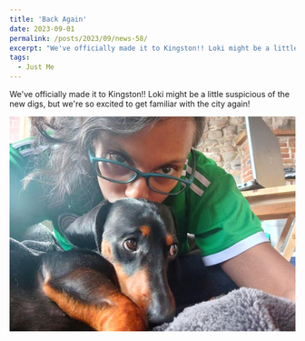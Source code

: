 ```yaml
---
title: 'Back Again'
date: 2023-09-01
permalink: /posts/2023/09/news-58/
excerpt: "We've officially made it to Kingston!! Loki might be a little suspicious of the new digs, but we're so excited to get familiar with the city again!<br><br><img src='/images/posts/2023_09_kingston.jpg'><br><br>"
tags:
  - Just Me
---
```


We've officially made it to Kingston!! Loki might be a little suspicious of the new digs, but we're so excited to get familiar with the city again!

![internal](/images/posts/2023_09_kingston.jpg)